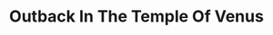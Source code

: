 ---
title: "Outback In The Temple Of Venus"
url: /berkeley/outback-in-the-temple-of-venus/
shop: clothes
---